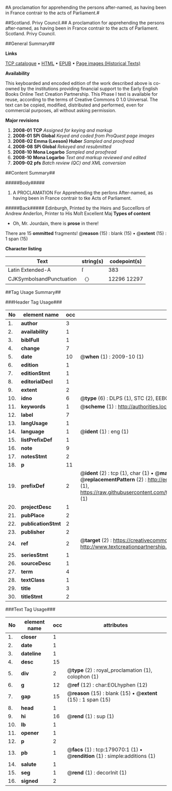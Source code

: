 #A proclamation for apprehending the persons after-named, as having been in France contrair to the acts of Parliament.#

##Scotland. Privy Council.##
A proclamation for apprehending the persons after-named, as having been in France contrair to the acts of Parliament.
Scotland. Privy Council.

##General Summary##

**Links**

[TCP catalogue](http://www.ota.ox.ac.uk/tcp/)  • 
[HTML](http://tei.it.ox.ac.uk/tcp/Texts-HTML/free/B05/B05640.html)  • 
[EPUB](http://tei.it.ox.ac.uk/tcp/Texts-EPUB/free/B05/B05640.epub) • 
[Page images (Historical Texts)](https://data.historicaltexts.jisc.ac.uk/view?pubId=eebo-52528975e&pageId=eebo-52528975e-179070-1)

**Availability**

This keyboarded and encoded edition of the
	       work described above is co-owned by the institutions
	       providing financial support to the Early English Books
	       Online Text Creation Partnership. This Phase I text is
	       available for reuse, according to the terms of Creative
	       Commons 0 1.0 Universal. The text can be copied,
	       modified, distributed and performed, even for
	       commercial purposes, all without asking permission.

**Major revisions**

1. __2008-01__ __TCP__ *Assigned for keying and markup*
1. __2008-01__ __SPi Global__ *Keyed and coded from ProQuest page images*
1. __2008-02__ __Emma (Leeson) Huber__ *Sampled and proofread*
1. __2008-08__ __SPi Global__ *Rekeyed and resubmitted*
1. __2008-10__ __Mona Logarbo__ *Sampled and proofread*
1. __2008-10__ __Mona Logarbo__ *Text and markup reviewed and edited*
1. __2009-02__ __pfs__ *Batch review (QC) and XML conversion*

##Content Summary##

#####Body#####

1. A PROCLAMATION For Apprehending the perſons After-named, as having been in France contrair to tke Acts of Parliament.

#####Back#####
Edinburgh, Printed by the Heirs and Succeſſors of Andrew Anderſon, Printer to His Moſt Excellent Maj
**Types of content**

  * Oh, Mr. Jourdain, there is **prose** in there!

There are 15 **ommitted** fragments! 
 @__reason__ (15) : blank (15)  •  @__extent__ (15) : 1 span (15)

**Character listing**


|Text|string(s)|codepoint(s)|
|---|---|---|
|Latin Extended-A|ſ|383|
|CJKSymbolsandPunctuation|〈〉|12296 12297|

##Tag Usage Summary##

###Header Tag Usage###

|No|element name|occ|attributes|
|---|---|---|---|
|1.|__author__|3||
|2.|__availability__|1||
|3.|__biblFull__|1||
|4.|__change__|7||
|5.|__date__|10| @__when__ (1) : 2009-10 (1)|
|6.|__edition__|1||
|7.|__editionStmt__|1||
|8.|__editorialDecl__|1||
|9.|__extent__|2||
|10.|__idno__|6| @__type__ (6) : DLPS (1), STC (2), EEBO-CITATION (1), OCLC (1), VID (1)|
|11.|__keywords__|1| @__scheme__ (1) : http://authorities.loc.gov/ (1)|
|12.|__label__|7||
|13.|__langUsage__|1||
|14.|__language__|1| @__ident__ (1) : eng (1)|
|15.|__listPrefixDef__|1||
|16.|__note__|9||
|17.|__notesStmt__|2||
|18.|__p__|11||
|19.|__prefixDef__|2| @__ident__ (2) : tcp (1), char (1)  •  @__matchPattern__ (2) : ([0-9\-]+):([0-9IVX]+) (1), (.+) (1)  •  @__replacementPattern__ (2) : http://eebo.chadwyck.com/downloadtiff?vid=$1&page=$2 (1), https://raw.githubusercontent.com/textcreationpartnership/Texts/master/tcpchars.xml#$1 (1)|
|20.|__projectDesc__|1||
|21.|__pubPlace__|2||
|22.|__publicationStmt__|2||
|23.|__publisher__|2||
|24.|__ref__|2| @__target__ (2) : https://creativecommons.org/publicdomain/zero/1.0/ (1), http://www.textcreationpartnership.org/docs/. (1)|
|25.|__seriesStmt__|1||
|26.|__sourceDesc__|1||
|27.|__term__|4||
|28.|__textClass__|1||
|29.|__title__|3||
|30.|__titleStmt__|2||


###Text Tag Usage###

|No|element name|occ|attributes|
|---|---|---|---|
|1.|__closer__|1||
|2.|__date__|1||
|3.|__dateline__|1||
|4.|__desc__|15||
|5.|__div__|2| @__type__ (2) : royal_proclamation (1), colophon (1)|
|6.|__g__|12| @__ref__ (12) : char:EOLhyphen (12)|
|7.|__gap__|15| @__reason__ (15) : blank (15)  •  @__extent__ (15) : 1 span (15)|
|8.|__head__|1||
|9.|__hi__|16| @__rend__ (1) : sup (1)|
|10.|__lb__|1||
|11.|__opener__|1||
|12.|__p__|2||
|13.|__pb__|1| @__facs__ (1) : tcp:179070:1 (1)  •  @__rendition__ (1) : simple:additions (1)|
|14.|__salute__|1||
|15.|__seg__|1| @__rend__ (1) : decorInit (1)|
|16.|__signed__|2||
